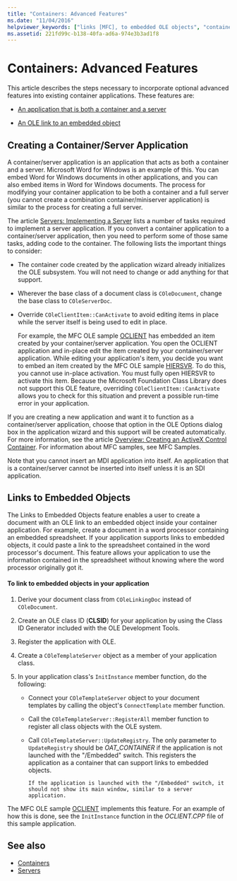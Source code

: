 ```yaml
---
title: "Containers: Advanced Features"
ms.date: "11/04/2016"
helpviewer_keywords: ["links [MFC], to embedded OLE objects", "containers [MFC], links to embedded OLE objects", "containers [MFC], advanced features", "container/server applications [MFC]", "embedded objects [MFC]", "OLE controls [MFC], containers", "OLE containers [MFC], advanced features", "server/container applications [MFC]", "containers [MFC], container applications"]
ms.assetid: 221fd99c-b138-40fa-ad6a-974e3b3ad1f8
---
```

# Containers: Advanced Features

This article describes the steps necessary to incorporate optional advanced features into existing container applications. These features are:

- [An application that is both a container and a server](#_core_creating_a_container_server_application)

- [An OLE link to an embedded object](#_core_links_to_embedded_objects)

##  <a name="_core_creating_a_container_server_application"></a> Creating a Container/Server Application

A container/server application is an application that acts as both a container and a server. Microsoft Word for Windows is an example of this. You can embed Word for Windows documents in other applications, and you can also embed items in Word for Windows documents. The process for modifying your container application to be both a container and a full server (you cannot create a combination container/miniserver application) is similar to the process for creating a full server.

The article [Servers: Implementing a Server](../mfc/servers-implementing-a-server.md) lists a number of tasks required to implement a server application. If you convert a container application to a container/server application, then you need to perform some of those same tasks, adding code to the container. The following lists the important things to consider:

- The container code created by the application wizard already initializes the OLE subsystem. You will not need to change or add anything for that support.

- Wherever the base class of a document class is `COleDocument`, change the base class to `COleServerDoc`.

- Override `COleClientItem::CanActivate` to avoid editing items in place while the server itself is being used to edit in place.

   For example, the MFC OLE sample [OCLIENT](../visual-cpp-samples.md) has embedded an item created by your container/server application. You open the OCLIENT application and in-place edit the item created by your container/server application. While editing your application's item, you decide you want to embed an item created by the MFC OLE sample [HIERSVR](../visual-cpp-samples.md). To do this, you cannot use in-place activation. You must fully open HIERSVR to activate this item. Because the Microsoft Foundation Class Library does not support this OLE feature, overriding `COleClientItem::CanActivate` allows you to check for this situation and prevent a possible run-time error in your application.

If you are creating a new application and want it to function as a container/server application, choose that option in the OLE Options dialog box in the application wizard and this support will be created automatically. For more information, see the article [Overview: Creating an ActiveX Control Container](../mfc/reference/creating-an-mfc-activex-control-container.md). For information about MFC samples, see MFC Samples.

Note that you cannot insert an MDI application into itself. An application that is a container/server cannot be inserted into itself unless it is an SDI application.

##  <a name="_core_links_to_embedded_objects"></a> Links to Embedded Objects

The Links to Embedded Objects feature enables a user to create a document with an OLE link to an embedded object inside your container application. For example, create a document in a word processor containing an embedded spreadsheet. If your application supports links to embedded objects, it could paste a link to the spreadsheet contained in the word processor's document. This feature allows your application to use the information contained in the spreadsheet without knowing where the word processor originally got it.

#### To link to embedded objects in your application

1. Derive your document class from `COleLinkingDoc` instead of `COleDocument`.

1. Create an OLE class ID (**CLSID**) for your application by using the Class ID Generator included with the OLE Development Tools.

1. Register the application with OLE.

1. Create a `COleTemplateServer` object as a member of your application class.

1. In your application class's `InitInstance` member function, do the following:

   - Connect your `COleTemplateServer` object to your document templates by calling the object's `ConnectTemplate` member function.

   - Call the `COleTemplateServer::RegisterAll` member function to register all class objects with the OLE system.

   - Call `COleTemplateServer::UpdateRegistry`. The only parameter to `UpdateRegistry` should be *OAT_CONTAINER* if the application is not launched with the "/Embedded" switch. This registers the application as a container that can support links to embedded objects.

         If the application is launched with the "/Embedded" switch, it should not show its main window, similar to a server application.

The MFC OLE sample [OCLIENT](../visual-cpp-samples.md) implements this feature. For an example of how this is done, see the `InitInstance` function in the *OCLIENT.CPP* file of this sample application.

## See also

- [Containers](../mfc/containers.md)
- [Servers](../mfc/servers.md)
